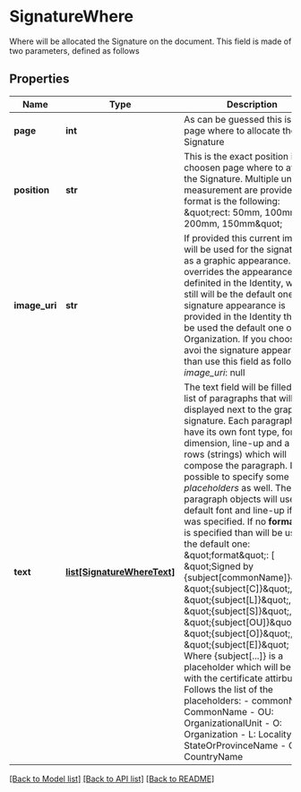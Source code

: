 # SignatureWhere

Where will be allocated the Signature on the document. This field is made of two parameters, defined as follows 
## Properties
Name | Type | Description | Notes
------------ | ------------- | ------------- | -------------
**page** | **int** | As can be guessed this is the page where to allocate the Signature | [optional] 
**position** | **str** | This is the exact position in the choosen page where to attach the Signature. Multiple unit of measurement are provided. The format is the following: \&quot;rect: 50mm, 100mm, 200mm, 150mm\&quot;  | [optional] 
**image_uri** | **str** | If provided this current image will be used for the signature, as a graphic appearance. This overrides the appearance definited in the Identity, which still will be the default one. If no signature appearance is provided in the Identity than will be used the default one of the Organization. If you choose to avoi the signature appearance than use this field as follows: _image_uri_: null  | [optional] 
**text** | [**list[SignatureWhereText]**](SignatureWhereText.md) | The text field will be filled with a list of paragraphs that will be displayed next to the graphic signature. Each paragraph may have its own font type, font dimension, line-up and a list of rows (strings) which will compose the paragraph. It is possible to specify some _placeholders_ as well. The paragraph objects will use default font and line-up if none was specified. If no **format** field is specified than will be used the default one:   \&quot;format\&quot;: [     \&quot;Signed by {subject[commonName]}\&quot;,     \&quot;{subject[C]}\&quot;,     \&quot;{subject[L]}\&quot;,     \&quot;{subject[S]}\&quot;,     \&quot;{subject[OU]}\&quot;,     \&quot;{subject[O]}\&quot;,     \&quot;{subject[E]}\&quot;   ] Where {subject[...]} is a placeholder which will be filled with the certificate attirbutes. Follows the list of the placeholders:   - commonName: CommonName   - OU: OrganizationalUnit   - O: Organization   - L: Locality   - S: StateOrProvinceName   - C: CountryName  | [optional] 

[[Back to Model list]](../README.md#documentation-for-models) [[Back to API list]](../README.md#documentation-for-api-endpoints) [[Back to README]](../README.md)


